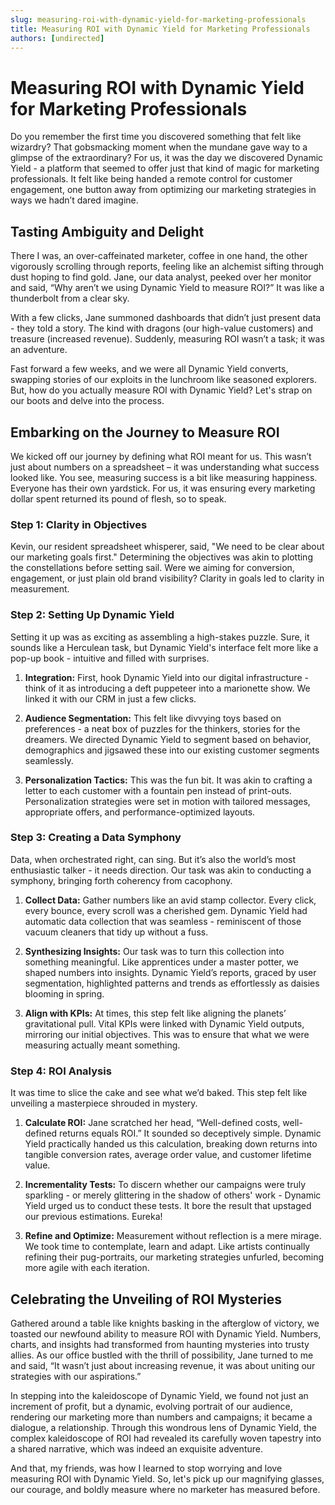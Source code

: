 ```yaml
---
slug: measuring-roi-with-dynamic-yield-for-marketing-professionals
title: Measuring ROI with Dynamic Yield for Marketing Professionals
authors: [undirected]
---
```



# Measuring ROI with Dynamic Yield for Marketing Professionals

Do you remember the first time you discovered something that felt like wizardry? That gobsmacking moment when the mundane gave way to a glimpse of the extraordinary? For us, it was the day we discovered Dynamic Yield - a platform that seemed to offer just that kind of magic for marketing professionals. It felt like being handed a remote control for customer engagement, one button away from optimizing our marketing strategies in ways we hadn’t dared imagine.

## Tasting Ambiguity and Delight

There I was, an over-caffeinated marketer, coffee in one hand, the other vigorously scrolling through reports, feeling like an alchemist sifting through dust hoping to find gold. Jane, our data analyst, peeked over her monitor and said, “Why aren’t we using Dynamic Yield to measure ROI?” It was like a thunderbolt from a clear sky. 

With a few clicks, Jane summoned dashboards that didn’t just present data - they told a story. The kind with dragons (our high-value customers) and treasure (increased revenue). Suddenly, measuring ROI wasn’t a task; it was an adventure. 

Fast forward a few weeks, and we were all Dynamic Yield converts, swapping stories of our exploits in the lunchroom like seasoned explorers. But, how do you actually measure ROI with Dynamic Yield? Let's strap on our boots and delve into the process.

## Embarking on the Journey to Measure ROI

We kicked off our journey by defining what ROI meant for us. This wasn’t just about numbers on a spreadsheet – it was understanding what success looked like. You see, measuring success is a bit like measuring happiness. Everyone has their own yardstick. For us, it was ensuring every marketing dollar spent returned its pound of flesh, so to speak.

### Step 1: Clarity in Objectives

Kevin, our resident spreadsheet whisperer, said, "We need to be clear about our marketing goals first." Determining the objectives was akin to plotting the constellations before setting sail. Were we aiming for conversion, engagement, or just plain old brand visibility? Clarity in goals led to clarity in measurement. 

### Step 2: Setting Up Dynamic Yield

Setting it up was as exciting as assembling a high-stakes puzzle. Sure, it sounds like a Herculean task, but Dynamic Yield's interface felt more like a pop-up book - intuitive and filled with surprises.

1. **Integration:** First, hook Dynamic Yield into our digital infrastructure - think of it as introducing a deft puppeteer into a marionette show. We linked it with our CRM in just a few clicks.

2. **Audience Segmentation:** This felt like divvying toys based on preferences - a neat box of puzzles for the thinkers, stories for the dreamers. We directed Dynamic Yield to segment based on behavior, demographics and jigsawed these into our existing customer segments seamlessly.

3. **Personalization Tactics:** This was the fun bit. It was akin to crafting a letter to each customer with a fountain pen instead of print-outs. Personalization strategies were set in motion with tailored messages, appropriate offers, and performance-optimized layouts.

### Step 3: Creating a Data Symphony

Data, when orchestrated right, can sing. But it’s also the world’s most enthusiastic talker - it needs direction. Our task was akin to conducting a symphony, bringing forth coherency from cacophony.

1. **Collect Data:** Gather numbers like an avid stamp collector. Every click, every bounce, every scroll was a cherished gem. Dynamic Yield had automatic data collection that was seamless - reminiscent of those vacuum cleaners that tidy up without a fuss.

2. **Synthesizing Insights:** Our task was to turn this collection into something meaningful. Like apprentices under a master potter, we shaped numbers into insights. Dynamic Yield’s reports, graced by user segmentation, highlighted patterns and trends as effortlessly as daisies blooming in spring.

3. **Align with KPIs:** At times, this step felt like aligning the planets’ gravitational pull. Vital KPIs were linked with Dynamic Yield outputs, mirroring our initial objectives. This was to ensure that what we were measuring actually meant something.

### Step 4: ROI Analysis

It was time to slice the cake and see what we’d baked. This step felt like unveiling a masterpiece shrouded in mystery.

1. **Calculate ROI:** Jane scratched her head, “Well-defined costs, well-defined returns equals ROI.” It sounded so deceptively simple. Dynamic Yield practically handed us this calculation, breaking down returns into tangible conversion rates, average order value, and customer lifetime value. 

2. **Incrementality Tests:** To discern whether our campaigns were truly sparkling - or merely glittering in the shadow of others' work - Dynamic Yield urged us to conduct these tests. It bore the result that upstaged our previous estimations. Eureka!

3. **Refine and Optimize:** Measurement without reflection is a mere mirage. We took time to contemplate, learn and adapt. Like artists continually refining their pug-portraits, our marketing strategies unfurled, becoming more agile with each iteration.

## Celebrating the Unveiling of ROI Mysteries

Gathered around a table like knights basking in the afterglow of victory, we toasted our newfound ability to measure ROI with Dynamic Yield. Numbers, charts, and insights had transformed from haunting mysteries into trusty allies. As our office bustled with the thrill of possibility, Jane turned to me and said, “It wasn’t just about increasing revenue, it was about uniting our strategies with our aspirations.”

In stepping into the kaleidoscope of Dynamic Yield, we found not just an increment of profit, but a dynamic, evolving portrait of our audience, rendering our marketing more than numbers and campaigns; it became a dialogue, a relationship. Through this wondrous lens of Dynamic Yield, the complex kaleidoscope of ROI had revealed its carefully woven tapestry into a shared narrative, which was indeed an exquisite adventure.

And that, my friends, was how I learned to stop worrying and love measuring ROI with Dynamic Yield. So, let's pick up our magnifying glasses, our courage, and boldly measure where no marketer has measured before.